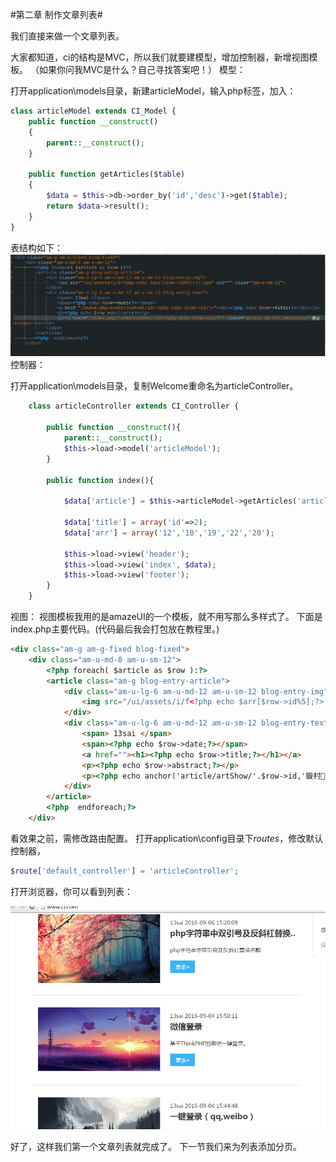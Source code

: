 ﻿#第二章 制作文章列表#

我们直接来做一个文章列表。

大家都知道，ci的结构是MVC，所以我们就要建模型，增加控制器，新增视图模板。 （如果你问我MVC是什么？自己寻找答案吧！）
模型：

打开application\models目录，新建articleModel，输入php标签，加入：
```php
class articleModel extends CI_Model {
	public function __construct()
	{
		parent::__construct(); 
	}

	public function getArticles($table)
	{
		$data = $this->db->order_by('id','desc')->get($table);
		return $data->result();
	}
}
```
表结构如下：
![image](images/2-3.png)
控制器：

打开application\models目录，复制Welcome重命名为articleController。
```php
	class articleController extends CI_Controller {

		public function __construct(){
	        parent::__construct();
	        $this->load->model('articleModel');
	    }

	    public function index(){

	        $data['article'] = $this->articleModel->getArticles('article');
	        
	        $data['title'] = array('id'=>2);
	        $data['arr'] = array('12','10','19','22','20');
	        
	        $this->load->view('header');
	        $this->load->view('index', $data);
	        $this->load->view('footer');
	    }
	}
```
视图：
视图模板我用的是amazeUI的一个模板，就不用写那么多样式了。
下面是index.php主要代码。(代码最后我会打包放在教程里。)
```html
<div class="am-g am-g-fixed blog-fixed">
    <div class="am-u-md-8 am-u-sm-12">
		<?php foreach( $article as $row ):?>
        <article class="am-g blog-entry-article">
            <div class="am-u-lg-6 am-u-md-12 am-u-sm-12 blog-entry-img">
                <img src="/ui/assets/i/f<?php echo $arr[$row->id%5];?>.jpg" alt="" class="am-u-sm-12">
            </div>
            <div class="am-u-lg-6 am-u-md-12 am-u-sm-12 blog-entry-text">
                <span> 13sai </span>
                <span><?php echo $row->date;?></span>
                <a href=""><h1><?php echo $row->title;?></h1></a>
                <p><?php echo $row->abstract;?></p>
                <p><?php echo anchor('article/artShow/'.$row->id,'鏇村&raquo;','class="am-btn am-btn-secondary"')?></p>
            </div>
        </article>
		<?php  endforeach;?>
    </div>
```


看效果之前，需修改路由配置。
打开application\config目录下*routes*，修改默认控制器，
```php
$route['default_controller'] = 'articleController';
```
打开浏览器，你可以看到列表：

![image](images/2-2.png)


好了，这样我们第一个文章列表就完成了。
下一节我们来为列表添加分页。

